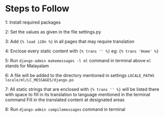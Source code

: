 # Steps to Follow


1: Install required packages

2: Set the values as given in the file settings.py

3: Add `{% load i18n %}` in all pages that may require translation

4: Enclose every static content with `{% trans '' %}`
    eg: `{% trans 'Home' %}`
    
5: Run `django-admin makemessages -l ml` command in terminal
    above `ml` stands for Malayalam
    
6: A file will be added to the directory mentioned in settings `LOCALE_PATHS`
    `locale/ml/LC_MESSAGES/django.po`
    
7: All static strings that are enclosed with `{% trans '' %}` will be listed there with space to fill in its translation to language mentioned in the terminal command
    Fill in the translated content at designated areas
    
8: Run `django-admin compilemessages` command in terminal
